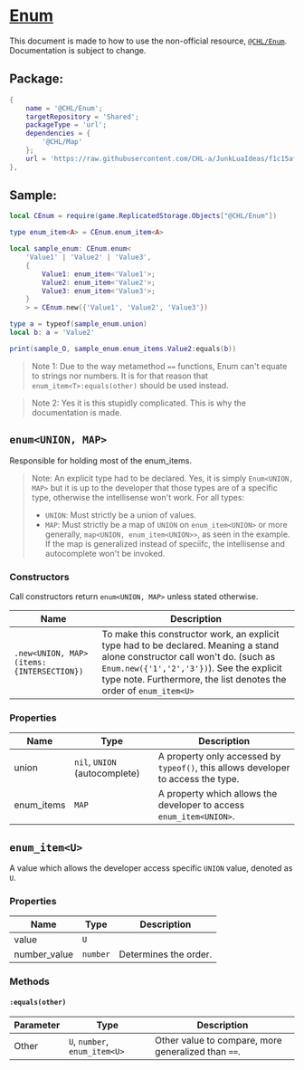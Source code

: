 # [Enum](https://github.com/CHL-a/JunkLuaIdeas/blob/main/Stuff/RobloxObjects/Enum_Attempt.lua)

This document is made to how to use the non-official resource, [`@CHL/Enum`](https://github.com/CHL-a/JunkLuaIdeas/blob/main/Stuff/RobloxObjects/Enum_Attempt.lua). Documentation is subject to change.

## Package:
```lua
{
    name = '@CHL/Enum';
    targetRepository = 'Shared';
    packageType = 'url';
    dependencies = {
        '@CHL/Map'
    };
    url = 'https://raw.githubusercontent.com/CHL-a/JunkLuaIdeas/f1c15afd6bad19d1832012c0467296c4e45dbb98/Stuff/RobloxObjects/Enum_Attempt.lua'
},
```

## Sample:
```lua
local CEnum = require(game.ReplicatedStorage.Objects["@CHL/Enum"])

type enum_item<A> = CEnum.enum_item<A>

local sample_enum: CEnum.enum<
	'Value1' | 'Value2' | 'Value3',
	{
		Value1: enum_item<'Value1'>;
		Value2: enum_item<'Value2'>;
		Value3: enum_item<'Value3'>;
	}
	> = CEnum.new({'Value1', 'Value2', 'Value3'})

type a = typeof(sample_enum.union)
local b: a = 'Value2'

print(sample_O, sample_enum.enum_items.Value2:equals(b))
```

> Note 1: Due to the way metamethod `==` functions, Enum can't equate to strings nor numbers. It is for that reason that `enum_item<T>:equals(other)` should be used instead.

> Note 2: Yes it is this stupidly complicated. This is why the documentation is made.

## `enum<UNION, MAP>`
Responsible for holding most of the enum_items.

> Note: An explicit type had to be declared. Yes, it is simply `Enum<UNION, MAP>` but it is up to the developer that those types are of a specific type, otherwise the intellisense won't work.
> For all types:
>  * `UNION`: Must strictly be a union of values.
>  * `MAP`: Must strictly be a map of `UNION` on `enum_item<UNION>` or more generally, `map<UNION, enum_item<UNION>>`, as seen in the example. If the map is generalized instead of speciifc, the intellisense and autocomplete won't be invoked.

### Constructors
Call constructors return `enum<UNION, MAP>` unless stated otherwise.

|Name|Description|
|---|---|
|`.new<UNION, MAP>(items: {INTERSECTION})`|To make this constructor work, an explicit type had to be declared. Meaning a stand alone constructor call won't do. (such as `Enum.new({'1','2','3'})`). See the explicit type note. Furthermore, the list denotes the order of `enum_item<U>`|

### Properties
|Name|Type|Description|
|---|---|---|
|union|`nil`, `UNION` (autocomplete)|A property only accessed by `typeof()`, this allows developer to access the type.
|enum_items|`MAP`|A property which allows the developer to access `enum_item<UNION>`.

## `enum_item<U>`
A value which allows the developer access specific `UNION` value, denoted as `U`.

### Properties
|Name|Type|Description|
|---|---|---|
|value|`U`|
|number_value|`number`|Determines the order.

### Methods
#### `:equals(other)`

|Parameter|Type|Description|
|---|---|---|
|Other|`U`, `number`, `enum_item<U>`|Other value to compare, more generalized than `==`.

